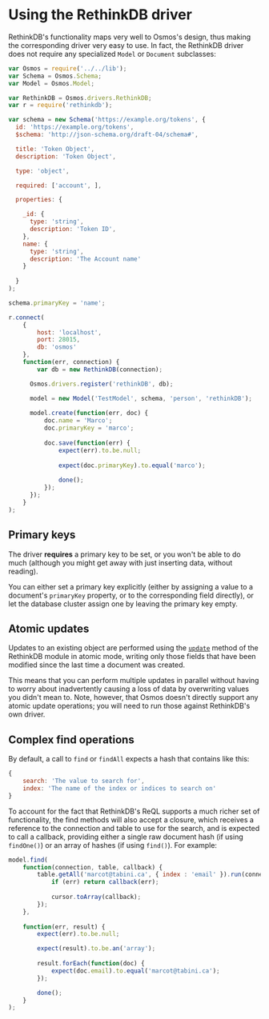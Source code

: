 # Using the RethinkDB driver

RethinkDB's functionality maps very well to Osmos's design, thus making the corresponding driver very easy to use. In fact, the RethinkDB driver does not require any specialized `Model` or `Document` subclasses:

```javascript
var Osmos = require('../../lib');
var Schema = Osmos.Schema;
var Model = Osmos.Model;

var RethinkDB = Osmos.drivers.RethinkDB;
var r = require('rethinkdb');

var schema = new Schema('https://example.org/tokens', {
  id: 'https://example.org/tokens',
  $schema: 'http://json-schema.org/draft-04/schema#',

  title: 'Token Object',
  description: 'Token Object',

  type: 'object',

  required: ['account', ],

  properties: {

    _id: {
      type: 'string',
      description: 'Token ID',
    },
    name: {
      type: 'string',
      description: 'The Account name'
    }
  
  }
);

schema.primaryKey = 'name';

r.connect(
    {
        host: 'localhost',
        port: 28015,
        db: 'osmos'
    },
    function(err, connection) {
        var db = new RethinkDB(connection);

      Osmos.drivers.register('rethinkDB', db);

      model = new Model('TestModel', schema, 'person', 'rethinkDB');
      
      model.create(function(err, doc) {
          doc.name = 'Marco';
          doc.primaryKey = 'marco';
          
          doc.save(function(err) {
              expect(err).to.be.null;
              
              expect(doc.primaryKey).to.equal('marco');
              
              done();
          });
      });
    }
);
```

## Primary keys

The driver **requires** a primary key to be set, or you won't be able to do much (although you might get away with just inserting data, without reading).

You can either set a primary key explicitly (either by assigning a value to a document's `primaryKey` property, or to the corresponding field directly), or let the database cluster assign one by leaving the primary key empty.

## Atomic updates

Updates to an existing object are performed using the [`update`](http://www.rethinkdb.com/api/#js:writing_data-update) method of the RethinkDB module in atomic mode, writing only those fields that have been modified since the last time a document was created.

This means that you can perform multiple updates in parallel without having to worry about inadvertently causing a loss of data by overwriting values you didn't mean to. Note, however, that Osmos doesn't directly support any atomic update operations; you will need to run those against RethinkDB's own driver.

## Complex find operations

By default, a call to `find` or `findAll` expects a hash that contains like this:

```javascript
{
    search: 'The value to search for',
    index: 'The name of the index or indices to search on'
}
```

To account for the fact that RethinkDB's ReQL supports a much richer set of functionality, the find methods will also accept a closure, which receives a reference to the connection and table to use for the search, and is expected to call a callback, providing either a single raw document hash (if using `findOne()`) or an array of hashes (if using `find()`). For example:

```javascript
model.find(
    function(connection, table, callback) {
        table.getAll('marcot@tabini.ca', { index : 'email' }).run(connection, function(err, cursor) {
            if (err) return callback(err);
            
            cursor.toArray(callback);
        });
    },
    
    function(err, result) {
        expect(err).to.be.null;

        expect(result).to.be.an('array');
        
        result.forEach(function(doc) {
            expect(doc.email).to.equal('marcot@tabini.ca');
        });

        done();
    }
);
```